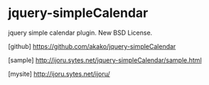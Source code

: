 jquery-simpleCalendar
=====================

jquery simple calendar plugin.
New BSD License.

[github]
https://github.com/akako/jquery-simpleCalendar

[sample]
http://ijoru.sytes.net/jquery-simpleCalendar/sample.html

[mysite]
http://ijoru.sytes.net/ijoru/